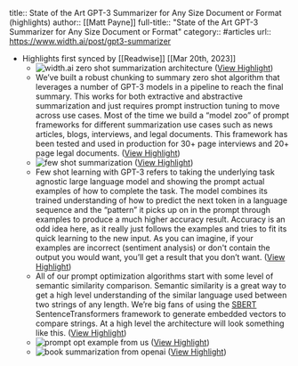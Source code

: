 title:: State of the Art GPT-3 Summarizer for Any Size Document or Format (highlights)
author:: [[Matt Payne]]
full-title:: "State of the Art GPT-3 Summarizer for Any Size Document or Format"
category:: #articles
url:: https://www.width.ai/post/gpt3-summarizer

- Highlights first synced by [[Readwise]] [[Mar 20th, 2023]]
	- ![width.ai zero shot summarization architecture](https://uploads-ssl.webflow.com/5fdc17d51dc102ed1cf87c05/6248a8e29fa28279c3a695ac_fhlfL6E-bl78H0w-R2EA0Lnmag0G9-lIEt-bt79oueSY83Xic4QyIxK9DsCQOpWi94J2JohEcCbtTcqZRXbKKbGjBmvbjJXJ20Bk_w5ENhFdm5xWgTJpP1nM7rNFDKMJJJt69i2I.png) ([View Highlight](https://read.readwise.io/read/01gvypwxqw60rxn6znd5r7r9xm))
	- We’ve built a robust chunking to summary zero shot algorithm that leverages a number of GPT-3 models in a pipeline to reach the final summary. This works for both extractive and abstractive summarization and just requires prompt instruction tuning to move across use cases. Most of the time we build a “model zoo” of prompt frameworks for different summarization use cases such as news articles, blogs, interviews, and legal documents. This framework has been tested and used in production for 30+ page interviews and 20+ page legal documents. ([View Highlight](https://read.readwise.io/read/01gvypx698bkzv9zy3ytxnc8sx))
	- ![few shot summarization](https://uploads-ssl.webflow.com/5fdc17d51dc102ed1cf87c05/6248a8e26e5ba3d8e95a511d_l1WzzsQ-rNsrbLZ2PE7iYP2J_9Gnd24wtkXXlaHcc7uNqt0hVs20603luRq9dHQeflyXwhlXhHAfXdXXiLt1E_sc_WNxX6GO7XCwxGWCOb4KMMikoxnvewiIEWBxhQjqOdZooM22.png) ([View Highlight](https://read.readwise.io/read/01gvypxc5s2sneq91qftywp3rh))
	- Few shot learning with GPT-3 refers to taking the underlying task agnostic large language model and showing the prompt actual examples of how to complete the task. The model combines its trained understanding of how to predict the next token in a language sequence and the “pattern” it picks up on in the prompt through examples to produce a much higher accuracy result. Accuracy is an odd idea here, as it really just follows the examples and tries to fit its quick learning to the new input. As you can imagine, if your examples are incorrect (sentiment analysis) or don't contain the output you would want, you’ll get a result that you don’t want. ([View Highlight](https://read.readwise.io/read/01gvypxkx5j2rfq7wkhbbxk7m6))
	- All of our prompt optimization algorithms start with some level of semantic similarity comparison. Semantic similarity is a great way to get a high level understanding of the similar language used between two strings of any length. We’re big fans of using the [SBERT](https://sbert.net/) SentenceTransformers framework to generate embedded vectors to compare strings. At a high level the architecture will look something like this. ([View Highlight](https://read.readwise.io/read/01gvypycw3xzk0w7e91s21j6ms))
	- ![prompt opt example from us](https://uploads-ssl.webflow.com/5fdc17d51dc102ed1cf87c05/6248a8e3c2475a54d9f45c14_jKgTBRAN696YWLi-xa47yADBwzp3Sv0XKsWtIpvpCg02MU-q3bs9bYLLaVYjO-3jxbnl7MY_rGcY8cZ0Kb89lBFluMQ12P4G8jByhfpWn2_lBEqvK-BRwxr1VOf8nPBUmZF7LJ8i.png) ([View Highlight](https://read.readwise.io/read/01gvypyep9wey84epq1menzv23))
	- ![book summarization from openai](https://uploads-ssl.webflow.com/5fdc17d51dc102ed1cf87c05/6248a8e3b85378f86c2b07f2_jRkq44dhgNKzMS0AtCTsW_gvZfdEWMHJr-qjc7Rc1TAMveOUImTg73g2OYSCwJMdPCij8ilbXuU9A1P2DCZPosbGb9YyH-0rCQjteGnbBauWkRAxROZHZFm12PlChNGdw_N1A15Z.png) ([View Highlight](https://read.readwise.io/read/01gvypznyj8amghrd1n16z3893))